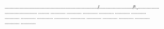 .........................................................................../.........................../!.,........................................... .........
............
............
............
............
............
............
............
............
.............
............
............
............
............
............
............
............
............


